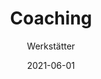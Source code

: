 ---
title: Coaching
excerpt: "Begleitung ganz nah dran, Stärken wertschätzen, beobachten, was die individuelle Entwicklung behindert, Hindernisse transformieren"

author: Werkstätter
image: /assets/coaching-bg.jpg
ogtype: website

layout: page.liquid
permalink: "/coaching/"
tags: page
date: 2021-06-01

header: 
    image: /assets/coaching-bg.jpg
sections:
  - template: quote
    title: "»Wir sind alle hier, um mit unseren Gaben zu etwas beizutragen, das größer ist als wir selbst«"
    text: Charles Eisenstein
  - template: text_block
    copytext: |-
        Begleitung ganz nah dran, Stärken wertschätzen, beobachten, was die individuelle Entwicklung behindert, Hindernisse transformieren.
  - template: image
    src: /assets/icons/coaching-icon-big.svg
    blinden_text: Freisinn - überlappende Rechtecke bilden neue Rechtecke, neue Räume
  - template: text_block
    copytext: "Als „Coaches“ und Begleiter stehen wir im Dienst unserer Klienten und zwar auf Augenhöhe. Uns ist es wichtig, das wir Team sind, klar, liebevoll und unbestechlich. Unsere Arbeitsgrundlage bildet die Einsicht, dass wir <br>a) nur erkennen, was uns selbst vertraut ist, und <br>b) wir in einem Organismus des Lebens verbunden sind. 
        <br><br>
        Unsere persönlichen Coachings sind der bewussten und verantwortlichen Erweiterung der jeweils persönlichen Möglichkeiten gewidmet. Du bestimmst, was für Deine jetzige Herausforderung stimmig ist: Einmalige, mehrmalige oder regelmässige Supervision durch eine BegleiterIn. 
        <br>
        Als Methoden bedienen wir uns des gesamten Repertoires was jeder von uns dank eines reichen Erfahrungsspektrums mitbringt."

---